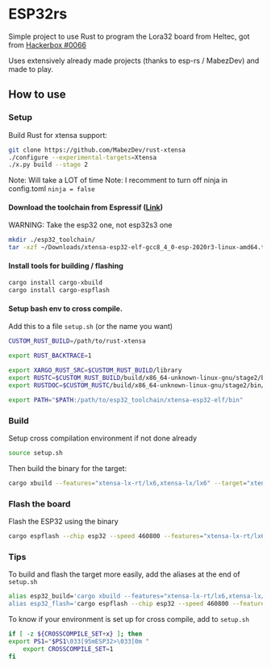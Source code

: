 # ESP32rs
Simple project to use Rust to program the Lora32 board from Heltec, got from [Hackerbox #0066](https://hackerboxes.com/products/hackerbox-0066-radio-star)

Uses extensively already made projects (thanks to esp-rs / MabezDev) and made to play.

## How to use
### Setup
Build Rust for xtensa support:
```bash
git clone https://github.com/MabezDev/rust-xtensa
./configure --experimental-targets=Xtensa
./x.py build --stage 2
```
Note:	Will take a LOT of time
Note:	I recomment to turn off ninja in config.toml `ninja = false`

#### Download the toolchain from Espressif ([Link](https://github.com/espressif/crosstool-NG/releases))
WARNING:	Take the esp32 one, not esp32s3 one
```bash
mkdir ./esp32_toolchain/
tar -xzf ~/Downloads/xtensa-esp32-elf-gcc8_4_0-esp-2020r3-linux-amd64.tar.gz -C ./esp32_toolchain/
```

#### Install tools for building / flashing
```bash
cargo install cargo-xbuild
cargo install cargo-espflash
```

#### Setup bash env to cross compile.
Add this to a file `setup.sh` (or the name you want)

```bash
CUSTOM_RUST_BUILD=/path/to/rust-xtensa

export RUST_BACKTRACE=1

export XARGO_RUST_SRC=$CUSTOM_RUST_BUILD/library
export RUSTC=$CUSTOM_RUST_BUILD/build/x86_64-unknown-linux-gnu/stage2/bin/rustc
export RUSTDOC=$CUSTOM_RUSTC/build/x86_64-unknown-linux-gnu/stage2/bin/rustdoc

export PATH="$PATH:/path/to/esp32_toolchain/xtensa-esp32-elf/bin"
```

### Build

Setup cross compilation environment if not done already
```bash
source setup.sh
```

Then build the binary for the target:
```bash
cargo xbuild --features="xtensa-lx-rt/lx6,xtensa-lx/lx6" --target="xtensa-esp32-none-elf"
```

### Flash the board
Flash the ESP32 using the binary
```bash
cargo espflash --chip esp32 --speed 460800 --features="xtensa-lx-rt/lx6,xtensa-lx/lx6" /dev/ttyUSB0
```

### Tips
To build and flash the target more easily, add the aliases at the end of `setup.sh`
```bash
alias esp32_build='cargo xbuild --features="xtensa-lx-rt/lx6,xtensa-lx/lx6" --target="xtensa-esp32-none-elf"
alias esp32_flash='cargo espflash --chip esp32 --speed 460800 --features="xtensa-lx-rt/lx6,xtensa-lx/lx6" /dev/ttyUSB0'
```

To know if your environment is set up for cross compile, add to `setup.sh`
```bash
if [ -z ${CROSSCOMPILE_SET+x} ]; then
export PS1="$PS1\033[95mESP32>\033[0m "
	export CROSSCOMPILE_SET=1
fi
```
